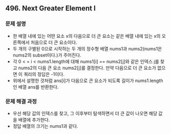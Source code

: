 ## 496. Next Greater Element I
### 문제 설명
- 한 배열 내에 있는 어떤 요소 x의 다음으로 더 큰 요소는 같은 배열 내에 있는 x의 오른쪽에서 처음으로 더 큰 요소이다.
- 두 개의 구별된 0으로 시작하는 두 개의 정수형 배열 nums1과 nums2(nums1은 nums2의 subset이다.)가 주어진다.
- 각 0 < = i < nums1.length에 대해 nums1[i] == nums2[j]와 같은 인덱스 j를 찾고 nums2의 다음 큰 요소 nums2[j]를 결정한다. 만약 다음으로 더 큰 요소가 없으면 이 쿼리의 정답은 -1이다.
- 위에서 설명한 것처럼 ans[i]가 다음으로 큰 요소가 되도록 길이가 nums1.length인 배열 ans를 반환한다.
​
### 문제 해결 과정
- 우선 해당 값의 인덱스를 찾고, 그 이후부터 탐색하면서 더 큰 값이 나오면 해당 값을 배열에 추가한다.
- 정답 배열의 크기는 nums1과 같다.